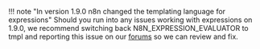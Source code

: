!!! note "In version 1.9.0 n8n changed the templating language for expressions"
    Should you run into any issues working with expressions on 1.9.0, we recommend switching back N8N_EXPRESSION_EVALUATOR to tmpl and reporting this issue on our [forums](https://community.n8n.io/) so we can review and fix.